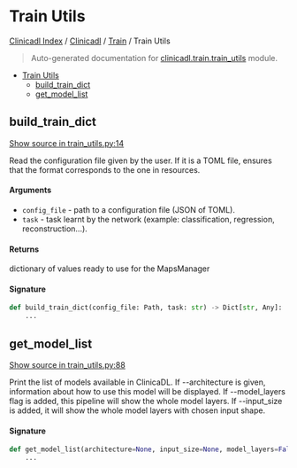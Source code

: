 # Train Utils

[Clinicadl Index](../../README.md#clinicadl-index) /
[Clinicadl](../index.md#clinicadl) /
[Train](./index.md#train) /
Train Utils

> Auto-generated documentation for [clinicadl.train.train_utils](../../../clinicadl/train/train_utils.py) module.

- [Train Utils](#train-utils)
  - [build_train_dict](#build_train_dict)
  - [get_model_list](#get_model_list)

## build_train_dict

[Show source in train_utils.py:14](../../../clinicadl/train/train_utils.py#L14)

Read the configuration file given by the user.
If it is a TOML file, ensures that the format corresponds to the one in resources.

#### Arguments

- `config_file` - path to a configuration file (JSON of TOML).
- `task` - task learnt by the network (example: classification, regression, reconstruction...).

#### Returns

dictionary of values ready to use for the MapsManager

#### Signature

```python
def build_train_dict(config_file: Path, task: str) -> Dict[str, Any]:
    ...
```



## get_model_list

[Show source in train_utils.py:88](../../../clinicadl/train/train_utils.py#L88)

Print the list of models available in ClinicaDL.
If --architecture is given, information about how to use this model will be displayed.
If --model_layers flag is added, this pipeline will show the whole model layers.
If --input_size is added, it will show the whole model layers with chosen input shape.

#### Signature

```python
def get_model_list(architecture=None, input_size=None, model_layers=False):
    ...
```